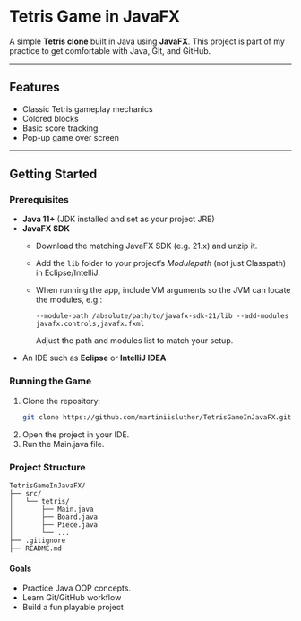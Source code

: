 # Tetris Game in JavaFX

A simple **Tetris clone** built in Java using **JavaFX**.
This project is part of my practice to get comfortable with Java, Git, and GitHub.

---

## Features
- Classic Tetris gameplay mechanics
- Colored blocks
- Basic score tracking
- Pop-up game over screen

---

## Getting Started 

### Prerequisites
- **Java 11+** (JDK installed and set as your project JRE)
- **JavaFX SDK**  
  - Download the matching JavaFX SDK (e.g. 21.x) and unzip it.  
  - Add the `lib` folder to your project’s *Modulepath* (not just Classpath) in Eclipse/IntelliJ.
  - When running the app, include VM arguments so the JVM can locate the modules, e.g.:

    ```
    --module-path /absolute/path/to/javafx-sdk-21/lib --add-modules javafx.controls,javafx.fxml
    ```

    Adjust the path and modules list to match your setup.
- An IDE such as **Eclipse** or **IntelliJ IDEA**

### Running the Game
 
1. Clone the repository:
   ```bash
   git clone https://github.com/martiniisluther/TetrisGameInJavaFX.git

2. Open the project in your IDE.
3. Run the Main.java file.


### Project Structure
```
TetrisGameInJavaFX/
├── src/
│   └── tetris/
│       ├── Main.java
│       ├── Board.java
│       ├── Piece.java
│       └── ...
├── .gitignore
├── README.md

```


#### Goals
- Practice Java OOP concepts.
- Learn Git/GitHub workflow
- Build a fun playable project
